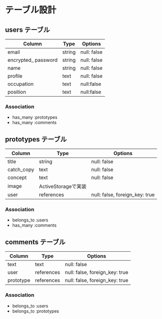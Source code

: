# テーブル設計

## users テーブル

| Column                | Type     | Options     |
| --------------------- | -------- | ----------- |
| email                 | string   | null: false |
| encrypted_ password   | string   | null: false |
| name                  | string   | null: false |
| profile               | text     | null: false |
| occupation            | text     | null:false  |
| position              | text     | null:false  |
        
### Association

- has_many :prototypes
- has_many :comments

##  prototypes テーブル

| Column             | Type       | Options                        |
| ------------------ | ------     | ------------------------------ |
| title              | string     | null: false                    |
| catch_copy         | text       | null: false                    |
| concept            | text       | null: false                    |
| image              |  ActiveStorageで実装                         |
| user               | references | null: false, foreign_key: true |

### Association

- belongs_to :users
- has_many :comments

## comments テーブル

| Column             | Type       | Options                        |
| ------------------ | ------     | ------------------------------ |
| text               | text       | null: false                    |
| user               | references | null: false, foreign_key: true |
| prototype          | references | null: false, foreign_key: true |

### Association

- belongs_to :users
- belongs_to :prototypes